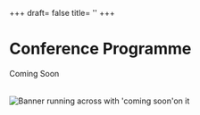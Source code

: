 +++
draft= false
title= ''
+++
<div class="alt-hero-banner">
  <div class="alt-hero-content">
    <h1>Conference Programme</h1>
    <p>Coming Soon</p>
  </div>
</div>

<img src="/img/coming-soon.png" alt="Banner running across with 'coming soon'on it" style="display:block; margin:2rem auto; max-width:600px;" />

<!--<table class="programme-table">
	<thead>
		<tr>
			<th>Time</th>
			<th>Session Title</th>
			<th>Speaker</th>
			<th>Location</th>
		</tr>
	</thead>
	<tbody>
		<tr>
			<td>09:00</td>
			<td>Welcome & Opening Remarks</td>
			<td>Dr. Smith</td>
			<td>Main Hall</td>
		</tr>
		<tr>
			<td>09:30</td>
			<td>Keynote: Future of Analytics</td>
			<td>Prof. Lee</td>
			<td>Main Hall</td>
		</tr>
		<tr>
			<td>10:15</td>
			<td>Coffee Break</td>
			<td></td>
			<td>Foyer</td>
		</tr>
		<tr>
			<td>10:45</td>
			<td>Panel: Data in Healthcare</td>
			<td>Various</td>
			<td>Room A</td>
		</tr>
		<tr>
			<td>12:00</td>
			<td>Lunch</td>
			<td></td>
			<td>Dining Area</td>
		</tr>
	</tbody>
</table>


